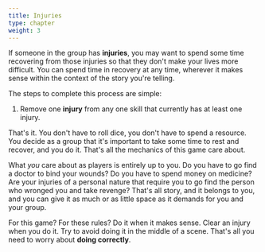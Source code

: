 ```yaml
---
title: Injuries
type: chapter
weight: 3
---
```


If someone in the group has **injuries**, you may want to spend some time recovering from those injuries so that they don't make your lives more difficult. You can spend time in recovery at any time, wherever it makes sense within the context of the story you're telling.

The steps to complete this process are simple:
1. Remove one **injury** from any one skill that currently has at least one injury.

That's it. You don't have to roll dice, you don't have to spend a resource. You decide as a group that it's important to take some time to rest and recover, and you do it. That's all the mechanics of this game care about.

What *you* care about as players is entirely up to you. Do you have to go find a doctor to bind your wounds? Do you have to spend money on medicine? Are your injuries of a personal nature that require you to go find the person who wronged you and take revenge? That's all story, and it belongs to you, and you can give it as much or as little space as it demands for you and your group.

For this game? For these rules? Do it when it makes sense. Clear an injury when you do it. Try to avoid doing it in the middle of a scene. That's all you need to worry about **doing correctly**.